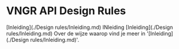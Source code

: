# VNGR API Design Rules

[Inleiding](./Design rules/Inleiding.md) 
INleiding [Inleiding](./Design rules/Inleiding.md)
Over de wijze waarop vind je meer in '[Inleiding](./Design rules/Inleiding.md)'.
